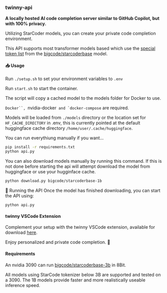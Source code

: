 ### twinny-api

**A locally hosted AI code completion server similar to GitHub Copilot, but with 100% privacy.**

Utilizing StarCoder models, you can create your private code completion environment.

This API supports most transformer models based which use the [special token list](https://huggingface.co/bigcode/starcoderbase/blob/main/special_tokens_map.json) from the [bigcode/starcoderbase](https://huggingface.co/bigcode/starcoderbase) model.

#### 📥 Usage

Run `./setup.sh` to set your environment variables to `.env`

Run `start.sh` to start the container.

The script will copy a cached model to the models folder for Docker to use.

`Docker``, `nvidia-docker`` and `docker-compose`` are required.

Models will be loaded from `./models` directory or the location set for `HF_CACHE_DIRECTORY` in .env, this is currently pointed at the default huggingface cache directory `/home/user/.cache/huggingface`.

You can run everythiung manually if you want...

```bash
pip install -r requirements.txt
python api.py
```

You can also download models manually by running this command.  If this is not done before starting the api will attempt download the model from huggingface or use your hugginface cache.

```bash
python download.py bigcode/starcoderbase-1b
```

🚀 Running the API
Once the model has finished downloading, you can start the API using:

```
python api.py
```

#### twinny VSCode Extension

Complement your setup with the twinny VSCode extension, available for download [here](https://github.com/rjmacarthy/twinny).

Enjoy personalized and private code completion. 🎉


#### Requirements

An nvidia 3090 can run [bigcode/starcoderbase-3b](https://huggingface.co/bigcode/starcoderbase-3b) in 8Bit.

All models using StarCode tokenizer below 3B are supported and tested on a 3090. The 1B models provide faster and more realistically useable inference speed.
